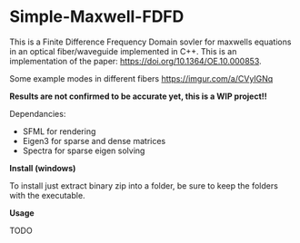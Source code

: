 # Simple-Maxwell-FDFD

This is a Finite Difference Frequency Domain sovler for maxwells equations in an optical fiber/waveguide implemented in C++. This is an implementation of the paper: https://doi.org/10.1364/OE.10.000853.

Some example modes in different fibers https://imgur.com/a/CVyIGNq

**Results are not confirmed to be accurate yet, this is a WIP project!!**

Dependancies:
- SFML for rendering
- Eigen3 for sparse and dense matrices
- Spectra for sparse eigen solving

**Install (windows)**

To install just extract binary zip into a folder, be sure to keep the folders with the executable.

**Usage**

TODO
